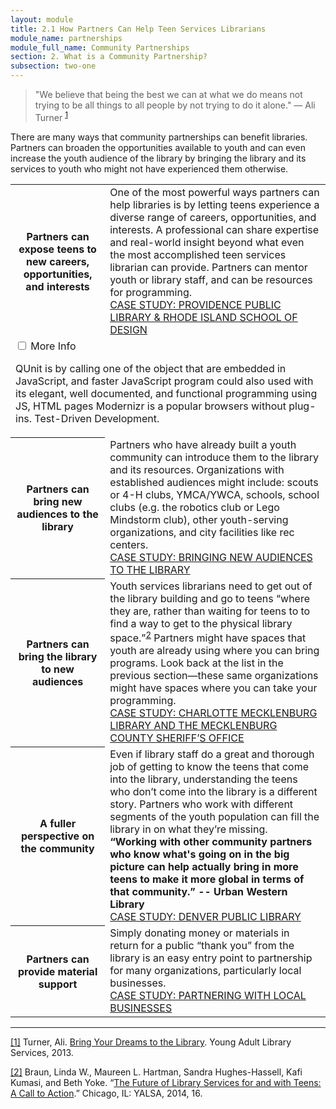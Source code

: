 ```yaml
---
layout: module
title: 2.1 How Partners Can Help Teen Services Librarians
module_name: partnerships
module_full_name: Community Partnerships
section: 2. What is a Community Partnership?
subsection: two-one
---
```


>"We believe that being the best we can at what we do means not trying to be all things to all people by not trying to do it alone." — Ali Turner <sup><a href="#fn1" name="1">1</a></sup>  

There are many ways that community partnerships can benefit libraries. Partners can broaden the opportunities available to youth and can even increase the youth audience of the library by bringing the library and its services to youth who might not have experienced them otherwise. 

<table class="colorful-th" cellspacing="10px">
<tr><th width="30%">Partners can expose teens to new careers, opportunities, and interests</th><td>One of the most powerful ways partners can help libraries is by letting teens experience a diverse range of careers, opportunities, and interests. A professional can share expertise and real-world insight beyond what even the most accomplished teen services librarian can provide. Partners can mentor youth or library staff, and can be resources for programming. <br>
  <a href="" target="_blank">CASE STUDY: PROVIDENCE PUBLIC LIBRARY & RHODE ISLAND SCHOOL OF DESIGN</a></td></tr>

  <tr><td colspan="2">
  	

<div class="wrap-collabsible">
  <input id="collapsible" class="toggle" type="checkbox">
  <label for="collapsible" class="lbl-toggle">More Info</label>
  <div class="collapsible-content">
    <div class="content-inner">
      <p>
        QUnit is by calling one of the object that are embedded in JavaScript, and faster JavaScript program could also used with
        its elegant, well documented, and functional programming using JS, HTML pages Modernizr is a popular browsers without
        plug-ins. Test-Driven Development.
      </p>
    </div>
  </div>
</div>
  	
  </td></tr>
<tr><th>Partners can bring new audiences to the library</tH><td>Partners who have already built a youth community can introduce them to the library and its resources. Organizations with established audiences might include: scouts or 4-H clubs, YMCA/YWCA, schools, school clubs (e.g. the robotics club or Lego Mindstorm club), other youth-serving organizations, and city facilities like rec centers.<br>
<a href="" target="_blank">CASE STUDY: BRINGING NEW AUDIENCES TO THE LIBRARY</a></td></tr>
<tr><th>Partners can bring the library to new audiences</tH><td>Youth services librarians need to get out of the library building and go to teens “where they are, rather than waiting for teens to to find a way to get to the physical library space.”<sup><a href="#fn2" name="2">2</a></sup> Partners might have spaces that youth are already using where you can bring programs. Look back at the list in the previous section—these same organizations might have spaces where you can take your programming.<br><a href="" target="_blank">CASE STUDY: CHARLOTTE MECKLENBURG LIBRARY AND THE MECKLENBURG COUNTY SHERIFF’S OFFICE</a></td></tr>
<tr><th>A fuller perspective on the community</tH><td>Even if library staff do a great and thorough job of getting to know the teens that come into the library, understanding the teens who don’t come into the library is a different story. Partners who work with different segments of the youth population can fill the library in on what they’re missing. <br>
<b>“Working with other community partners who know what's going on in the big picture can help actually bring in more teens to make it more global in terms of that community.” -- Urban Western Library</b><br><a href="" target="_blank">CASE STUDY: DENVER PUBLIC LIBRARY</a></td></tr>
<tr><th>Partners can provide material support</tH><td>Simply donating money or materials in return for a public “thank you” from the library is an easy entry point to partnership for many organizations, particularly local businesses.<br><a href="" target="_blank">CASE STUDY: PARTNERING WITH LOCAL BUSINESSES</a></td></tr>
</table>

<hr/>

<a name="fn1" href="#1">[1]</a> Turner, Ali. [Bring Your Dreams to the Library](http://leonline.com/yals/12n1_fall2013.pdf). Young Adult Library Services, 2013. 

<a name="fn2" href="2">[2]</a> Braun, Linda W., Maureen L. Hartman, Sandra Hughes-Hassell, Kafi Kumasi, and Beth Yoke. “[The Future of Library Services for and with Teens: A Call to Action](http://www.ala.org/yaforum/future-library-services-and-teens-project-report).” Chicago, IL: YALSA, 2014, 16.
